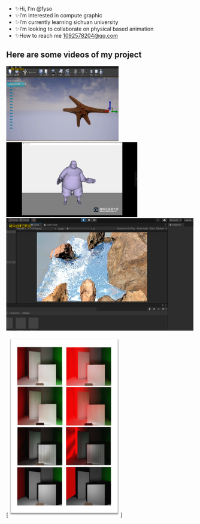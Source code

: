 - ✨Hi, I’m @fyso
- ✨I’m interested in compute graphic
- ✨I’m currently learning sichuan university
- ✨I’m looking to collaborate on physical based animation
- ✨How to reach me 1092578204@qq.com
## Here are some videos of my project
[<img src="https://github.com/fyso/fyso/blob/main/PBD%20Soft%20Body.png" width="300" height="200"/>](https://youtu.be/9I60OTwyaR0)[<img src="https://github.com/fyso/fyso/blob/main/bone%20based%20Soft%20body.png" width="350" height="200"/>](https://youtu.be/VoZTp4xng2g)[<img src="https://github.com/fyso/fyso/blob/main/SPH%20Fluid.png" width="500" height="300"/>](https://youtu.be/6EzsYVAE10w)

[<img src="https://github.com/fyso/fyso/blob/main/%E5%9B%BE%E7%89%872.png" width="300" height="480"/>]
<!---
fyso/fyso is a ✨ special ✨ repository because its `README.md` (this file) appears on your GitHub profile.
You can click the Preview link to take a look at your changes.
--->
